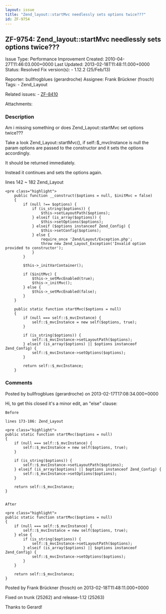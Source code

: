 ```yaml
---
layout: issue
title: "Zend_layout::startMvc needlessly sets options twice???"
id: ZF-9754
---
```


ZF-9754: Zend\_layout::startMvc needlessly sets options twice???
----------------------------------------------------------------

 Issue Type: Performance Improvement Created: 2010-04-27T11:46:03.000+0000 Last Updated: 2013-02-18T11:48:11.000+0000 Status: Resolved Fix version(s): - 1.12.2 (25/Feb/13)
 
 Reporter:  bullfrogblues (gerardroche)  Assignee:  Frank Brückner (frosch)  Tags: - Zend\_Layout
 
 Related issues: - [ZF-8410](/issues/browse/ZF-8410)
 
 Attachments: 
### Description

Am i missing something or does Zend\_Layout::startMvc set options twice???

Take a look Zend\_Layout::startMvc(), if self::$\_mvcInstance is null the param options are passed to the constructor and it sets the options accordingly.

It should be returned immediately.

Instead it continues and sets the options again.

lines 142 ~ 182 Zend\_Layout

 
    <pre class="highlight">
        public function __construct($options = null, $initMvc = false)
        {
            if (null !== $options) {
                if (is_string($options)) {
                    $this->setLayoutPath($options);
                } elseif (is_array($options)) {
                    $this->setOptions($options);
                } elseif ($options instanceof Zend_Config) {
                    $this->setConfig($options);
                } else {
                    require_once 'Zend/Layout/Exception.php';
                    throw new Zend_Layout_Exception('Invalid option provided to constructor');
                }
            }
    
            $this->_initVarContainer();
    
            if ($initMvc) {
                $this->_setMvcEnabled(true);
                $this->_initMvc();
            } else {
                $this->_setMvcEnabled(false);
            }
        }
    
        public static function startMvc($options = null)
        {
            if (null === self::$_mvcInstance) {
                self::$_mvcInstance = new self($options, true);
            }
    
            if (is_string($options)) {
                self::$_mvcInstance->setLayoutPath($options);
            } elseif (is_array($options) || $options instanceof Zend_Config) {
                self::$_mvcInstance->setOptions($options);
            }
    
            return self::$_mvcInstance;
        }


 

 

### Comments

Posted by bullfrogblues (gerardroche) on 2013-02-17T17:08:34.000+0000

Hi, to get this closed it's a minor edit, an "else" clause:

 
    Before
    
    lines 173-186: Zend_Layout
    
    <pre class="highlight">
    public static function startMvc($options = null)
    {
        if (null === self::$_mvcInstance) {
            self::$_mvcInstance = new self($options, true);
        }
    
        if (is_string($options)) {
            self::$_mvcInstance->setLayoutPath($options);
        } elseif (is_array($options) || $options instanceof Zend_Config) {
            self::$_mvcInstance->setOptions($options);
        }
    
        return self::$_mvcInstance;
    }
    
    
    After
    
    <pre class="highlight">
    public static function startMvc($options = null)
    {
        if (null === self::$_mvcInstance) {
            self::$_mvcInstance = new self($options, true);
        } else {
            if (is_string($options)) {
                self::$_mvcInstance->setLayoutPath($options);
            } elseif (is_array($options) || $options instanceof Zend_Config) {
                self::$_mvcInstance->setOptions($options);
            }
        }
    
        return self::$_mvcInstance;
    }
    


 

 

Posted by Frank Brückner (frosch) on 2013-02-18T11:48:11.000+0000

Fixed on trunk (25262) and release-1.12 (25263)

Thanks to Gerard!

 

 